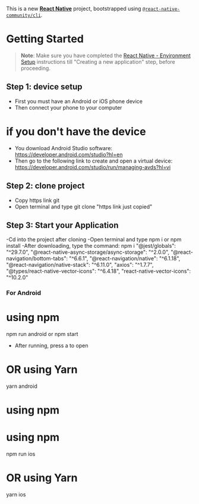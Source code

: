 This is a new [**React Native**](https://reactnative.dev) project, bootstrapped using [`@react-native-community/cli`](https://github.com/react-native-community/cli).

# Getting Started

> **Note**: Make sure you have completed the [React Native - Environment Setup](https://reactnative.dev/docs/environment-setup) instructions till "Creating a new application" step, before proceeding.

## Step 1: device setup

- First you must have an Android or iOS phone device
- Then connect your phone to your computer

# if you don't have the device

- You download Android Studio software: https://developer.android.com/studio?hl=en
- Then go to the following link to create and open a virtual device: https://developer.android.com/studio/run/managing-avds?hl=vi

## Step 2: clone project

- Copy https link git
- Open terminal and type git clone "https link just copied"

## Step 3: Start your Application

-Cd into the project after cloning
-Open terminal and type npm i or npm install
-After downloading, type the command: npm i "@jest/globals": "^29.7.0",
"@react-native-async-storage/async-storage": "^2.0.0",
"@react-navigation/bottom-tabs": "^6.6.1",
"@react-navigation/native": "^6.1.18",
"@react-navigation/native-stack": "^6.11.0",
"axios": "^1.7.7",  
 "@types/react-native-vector-icons": "^6.4.18",
"react-native-vector-icons": "^10.2.0"

### For Android

# using npm

npm run android or npm start

- After running, press a to open

# OR using Yarn

yarn android

# using npm

# using npm

npm run ios

# OR using Yarn

yarn ios
